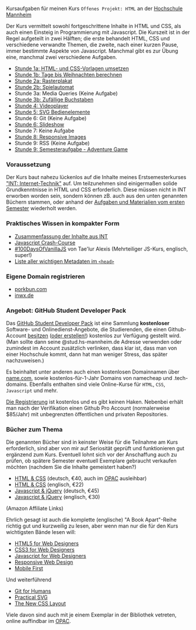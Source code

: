 Kursaufgaben für meinen Kurs `Offenes Projekt: HTML` an der [Hochschule Mannheim](http://www.gestaltung.hs-mannheim.de)

Der Kurs vermittelt sowohl fortgeschrittene Inhalte in HTML und CSS, als auch einen Einsteig in Programmierung mit Javascript. Die Kurszeit ist in der Regel aufgeteilt in zwei Hälften; die erste behandelt HTML, CSS und verschiedene verwandte Themen, die zweite, nach einer kurzen Pause, immer bestimmte Aspekte von Javascript. Manchmal gibt es zur Übung eine, manchmal zwei verschiedene Aufgaben.

- [Stunde 1a: HTML- und CSS-Vorlagen umsetzen](uebung_01a.md)
- [Stunde 1b: Tage bis Weihnachten berechnen](uebung_01b.md)
- [Stunde 2a: Rasterplakat](uebung_02a.md)
- [Stunde 2b: Spielautomat](uebung_02b.md)
- Stunde 3a: Media Queries (Keine Aufgabe)
- [Stunde 3b: Zufällige Buchstaben](uebung_03b.md)
- [Stunde 4: Videoplayer](uebung_04.md)
- [Stunde 5: SVG Bedienelemente](uebung_05.md)
- Stunde 6: Git (Keine Aufgabe)
- [Stunde 6: Slideshow](uebung_06.md)
- Stunde 7: Keine Aufgabe
- [Stunde 8: Responsive Images](uebung_08.md)
- Stunde 9: RSS (Keine Aufgabe)
- [Stunde 9: Semesteraufgabe - Adventure Game](uebung_09.md)

### Voraussetzung

Der Kurs baut nahezu lückenlos auf die Inhalte meines Erstsemesterkurses ["INT: Internet-Technik"](https://github.com/oelna/hsma-int) auf. Um teilzunehmen sind einigermaßen solide Grundkenntnisse in HTML und CSS erforderlich. Diese müssen nicht in INT erworben worden sein, sondern können zB. auch aus den unten genannten Büchern stammen, oder anhand der [Aufgaben und Materialien vom ersten Semester](https://github.com/oelna/hsma-int) wiederholt werden.

### Praktisches Wissen in kompakter Form

- [Zusammenfassung der Inhalte aus INT](https://github.com/oelna/hsma-int/blob/master/test-vorbereitung.md)
- [Javascript Crash-Course](https://gist.github.com/oelna/5b7fa9f53331130ba4281d23532f3dff)
- [#100DaysOfVanillaJS](https://dev.to/search?q=100DaysOfVanillaJS) von Tae'lur Alexis (Mehrteiliger JS-Kurs, englisch, super!)
- [Liste aller wichtigen Metadaten im `<head>`](https://gist.github.com/oelna/192663f21e81e5467658332259b90a09)

### Eigene Domain registrieren

- [porkbun.com](https://porkbun.com)
- [inwx.de](https://www.inwx.com/de/)

### Angebot: GitHub Student Developer Pack

Das [GitHub Student Developer Pack](https://education.github.com/pack) ist eine Sammlung **kostenloser** Software- und Onlinedienst-Angebote, die Studierenden, die einen Github-Account [besitzen](https://education.github.com/benefits) ([oder erstellen!](https://github.com/join)) kostenlos zur Verfügung gestellt wird.  
(Man sollte dann seine @stud.hs-mannheim.de Adresse verwenden oder zumindest im Account zusätzlich verlinken, dass klar ist, dass man von einer Hochschule kommt, dann hat man weniger Stress, das später nachzuweisen.)

Es beinhaltet unter anderen auch einen kostenlosen Domainnamen über [name.com](https://name.com/), sowie kostenlos-für-1-Jahr Domains von namecheap und .tech-domains. Ebenfalls enthalten sind viele Online-Kurse für `HTML`, `CSS`, `Javascript` und mehr.

[Die Registrierung](https://education.github.com/pack) ist kostenlos und es gibt keinen Haken. Nebenbei erhält man nach der Verifikation einen Github Pro Account (normalerweise $85/Jahr) mit unbegrenzten öffentlichen und privaten Repositories.

### Bücher zum Thema

Die genannten Bücher sind in keinster Weise für die Teilnahme am Kurs erforderlich, sind aber von mir auf Seriosität geprüft und funktionieren gut ergänzend zum Kurs. Eventuell lohnt sich vor der Anschaffung auch zu prüfen, ob spätere Semester eventuell Exemplare gebraucht verkaufen möchten (nachdem Sie die Inhalte gemeistert haben?)

- [HTML & CSS](https://amzn.to/2TEietP) (deutsch, €40, auch im [OPAC](https://bsz.ibs-bw.de/opac24) ausleihbar)
- [HTML & CSS](https://amzn.to/38Hd1pz) (englisch, €22)
- [Javascript & jQuery](https://amzn.to/334TuhJ) (deutsch, €45)
- [Javascript & jQuery](https://amzn.to/2wJ72mQ) (englisch, €30)

(Amazon Affiliate Links)

Ehrlich gesagt ist auch die komplette (englische) "A Book Apart"-Reihe richtig gut und kurzweilig zu lesen, aber wenn man nur die für den Kurs wichtigsten Bände lesen will:

- [HTML5 for Web Designers](https://abookapart.com/products/html5-for-web-designers)
- [CSS3 for Web Designers](https://abookapart.com/products/css3-for-web-designers)
- [Javascript for Web Designers](https://abookapart.com/products/javascript-for-web-designers)
- [Responsive Web Design](https://abookapart.com/products/responsive-web-design)
- [Mobile First](https://abookapart.com/products/mobile-first)

Und weiterführend

- [Git for Humans](https://abookapart.com/products/git-for-humans)
- [Practical SVG](https://abookapart.com/products/practical-svg)
- [The New CSS Layout](https://abookapart.com/products/the-new-css-layout)

Viele davon sind auch mit je einem Exemplar in der Bibliothek vetreten, online auffindbar im [OPAC](https://bsz.ibs-bw.de/opac24).
